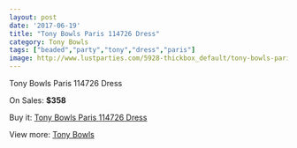 ```yaml
---
layout: post
date: '2017-06-19'
title: "Tony Bowls Paris 114726 Dress"
category: Tony Bowls
tags: ["beaded","party","tony","dress","paris"]
image: http://www.lustparties.com/5928-thickbox_default/tony-bowls-paris-114726-dress.jpg
---
```

Tony Bowls Paris 114726 Dress

On Sales: **$358**
<a href="https://www.lustparties.com/en/tony-bowls/2013-tony-bowls-paris-114726-dress.html"><amp-img layout="responsive" width="600" height="600" src="//www.lustparties.com/5928-thickbox_default/tony-bowls-paris-114726-dress.jpg" alt="Tony Bowls Paris 114726 Dress 0" /></a>
<a href="https://www.lustparties.com/en/tony-bowls/2013-tony-bowls-paris-114726-dress.html"><amp-img layout="responsive" width="600" height="600" src="//www.lustparties.com/5929-thickbox_default/tony-bowls-paris-114726-dress.jpg" alt="Tony Bowls Paris 114726 Dress 1" /></a>

Buy it: [Tony Bowls Paris 114726 Dress](https://www.lustparties.com/en/tony-bowls/2013-tony-bowls-paris-114726-dress.html "Tony Bowls Paris 114726 Dress")

View more: [Tony Bowls](https://www.lustparties.com/en/5-tony-bowls "Tony Bowls")